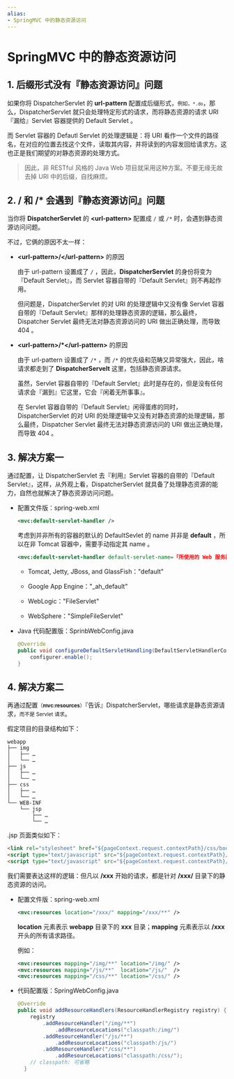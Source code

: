 ```yaml
---
alias:
- SpringMVC 中的静态资源访问
---
```


# SpringMVC 中的静态资源访问

## 1. 后缀形式没有『静态资源访问』问题

如果你将 DispatcherServlet 的 **url-pattern** 配置成后缀形式，<small>例如，`*.do`</small>，那么，DispatcherServlet 就只会处理特定形式的请求，而将静态资源的请求 URI『漏给』Servlet 容器提供的 Default Servlet 。

而 Servlet 容器的 Defautl Servlet 的处理逻辑是：将 URI 看作一个文件的路径名，在对应的位置去找这个文件，读取其内容，并将读到的内容发回给请求方。这也正是我们期望的对静态资源的处理方式。

> 因此，非 RESTful 风格的 Java Web 项目就采用这种方案。不要无缘无故去掉 URI 中的后缀，自找麻烦。


## 2. / 和 /* 会遇到『静态资源访问』问题

当你将 **DispatcherServlet** 的 **\<url-pattern\>** 配置成 `/` 或 `/*` 时，会遇到静态资源访问问题。

不过，它俩的原因不太一样：

- **\<url-pattern\>/\</url-pattern>** 的原因

  由于 url-pattern 设置成了 `/` ，因此，**DispatcherServlet** 的身份将变为『Default Servlet』，而 Servlet 容器自带的『Default Servlet』则不再起作用。
  
  但问题是，DispatcherServlet 的对 URI 的处理逻辑中又没有像 Servlet 容器自带的『Default Servlet』那样的处理静态资源的逻辑，那么最终，Dispatcher Servlet 最终无法对静态资源访问的 URI 做出正确处理，而导致 404 。


- **\<url-pattern\>/*\</url-pattern>** 的原因

  由于 url-pattern 设置成了 `/*` ，而 `/*` 的优先级和范畴又异常强大，因此，啥请求都走到了 **DispatcherServelt** 这里，包括静态资源请求。
  
  虽然，Servlet 容器自带的『Default Servlet』此时是存在的，但是没有任何请求会『漏到』它这里，它会『闲着无所事事』。

  在 Servlet 容器自带的『Default Servlet』闲得蛋疼的同时，DispatcherServlet 的对 URI 的处理逻辑中又没有对静态资源的处理逻辑，那么最终，Dispatcher Servlet 最终无法对静态资源访问的 URI 做出正确处理，而导致 404 。


## 3. 解决方案一

通过配置，让 DispatcherServlet 去『利用』Servlet 容器的自带的『Default Servlet』，这样，从外观上看，DispatcherServlet 就具备了处理静态资源的能力，自然也就解决了静态资源访问问题。


- 配置文件版：spring-web.xml

  ```xml
  <mvc:default-servlet-handler />
  ```

  考虑到并非所有的容器的默认的 DefaultSevlet 的 name 并非是 **default** ，所以在非 Tomcat 容器中，需要手动指定其 name 。

  ```xml
  <mvc:default-servlet-handler default-servlet-name=「所使用的 Web 服务器默认使用的 Servlet 名称」/>
  ```

  - Tomcat, Jetty, JBoss, and GlassFish："default"

  - Google App Engine："_ah_default"

  - WebLogic："FileServlet"

  - WebSphere："SimpleFileServlet"


- Java 代码配置版：SprinbWebConfig.java

  ```java
  @Override
  public void configureDefaultServletHandling(DefaultServletHandlerConfigurer configurer) {
      configurer.enable();
  }
  ```


## 4. 解决方案二

再通过配置<small>（**mvc:resources**）</small>『告诉』DispatcherServlet，哪些请求是静态资源请求，<small>而不是 Servlet 请求</small>。

假定项目的目录结构如下：

```
webapp
├── img
│   ├── …
│   └── …
├── js
│   ├── …
│   └── …
├── css
│   ├── …
│   └── …
└── WEB-INF
    └── jsp
        ├── …
        └── …
```

.jsp 页面类似如下：

``` html
<link rel="stylesheet" href="${pageContext.request.contextPath}/css/bootstrap.min.css">
<script type="text/javascript" src="${pageContext.request.contextPath}/js/jquery.2.1.1.min.js"></script>
<script type="text/javascript" src="${pageContext.request.contextPath}/js/bootstrap.min.js"></script>
```


我们需要表达这样的逻辑：但凡以 **/xxx** 开始的请求，都是针对 **/xxx/** 目录下的静态资源的访问。 


- 配置文件版：spring-web.xml

  ```xml
  <mvc:resources location="/xxx/" mapping="/xxx/**" />   
  ```

  **location** 元素表示 **webapp** 目录下的 **xxx** 目录；**mapping** 元素表示以 **/xxx** 开头的所有请求路径。

  例如：

  ```xml
  <mvc:resources mapping="/img/**" location="/img/" />   
  <mvc:resources mapping="/js/**"  location="/js/"  />    
  <mvc:resources mapping="/css/**" location="/css/" />  
  ```

- 代码配置版：SpringWebConfig.java  

  ```java
  @Override
  public void addResourceHandlers(ResourceHandlerRegistry registry) {
      registry
          .addResourceHandler("/img/**") 
              .addResourceLocations("classpath:/img/")
          .addResourceHandler("/js/**") 
              .addResourceLocations("classpath:/js/")
          .addResourceHandler("/css/**") 
              .addResourceLocations("classpath:/css/");
      // classpath: 可省略
    }
  ```

